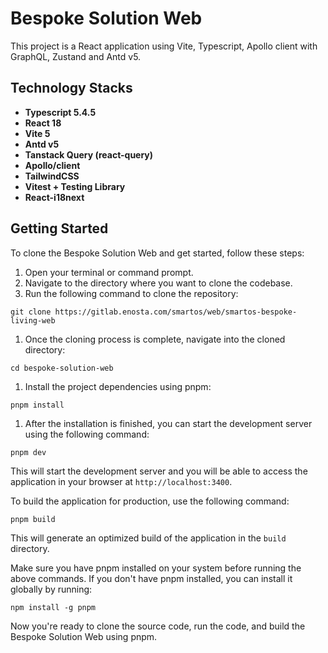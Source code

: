 # Bespoke Solution Web

This project is a React application using Vite, Typescript, Apollo client with GraphQL, Zustand and Antd v5.

## Technology Stacks

- **Typescript 5.4.5**
- **React 18**
- **Vite 5**
- **Antd v5**
- **Tanstack Query (react-query)**
- **Apollo/client**
- **TailwindCSS**
- **Vitest + Testing Library**
- **React-i18next**

## Getting Started

To clone the Bespoke Solution Web and get started, follow these steps:

1. Open your terminal or command prompt.
2. Navigate to the directory where you want to clone the codebase.
3. Run the following command to clone the repository:

```
git clone https://gitlab.enosta.com/smartos/web/smartos-bespoke-living-web
```

1. Once the cloning process is complete, navigate into the cloned directory:

```
cd bespoke-solution-web
```

1. Install the project dependencies using pnpm:

```
pnpm install
```

1. After the installation is finished, you can start the development server using the following command:

```
pnpm dev
```

This will start the development server and you will be able to access the application in your browser at `http://localhost:3400`.

To build the application for production, use the following command:

```
pnpm build
```

This will generate an optimized build of the application in the `build` directory.

Make sure you have pnpm installed on your system before running the above commands. If you don't have pnpm installed, you can install it globally by running:

```
npm install -g pnpm
```

Now you're ready to clone the source code, run the code, and build the Bespoke Solution Web using pnpm.
